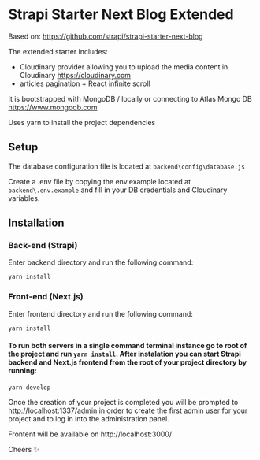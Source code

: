 # Strapi Starter Next Blog Extended
Based on:
https://github.com/strapi/strapi-starter-next-blog

The extended starter includes:
- Cloudinary provider allowing you to upload the media content in Cloudinary
https://cloudinary.com
- articles pagination + React infinite scroll

It is bootstrapped with MongoDB / locally or connecting to Atlas Mongo DB
https://www.mongodb.com

Uses yarn to install the project dependencies



## Setup
The database configuration file is located at ```backend\config\database.js```

Create a .env file by copying the env.example located at ```backend\.env.example``` and fill in your DB credentials and Cloudinary variables.  



## Installation

### Back-end (Strapi)
Enter backend directory and run the following command:

```yarn install```


### Front-end (Next.js)
Enter frontend directory and run the following command:

```yarn install```


#### To run both servers in a single command terminal instance go to root of the project and run ```yarn install```. After instalation you can start Strapi backend and Next.js frontend from the root of your project directory by running:

```yarn develop```


Once the creation of your project is completed you will be prompted to http://localhost:1337/admin in order to create the first admin user for your project and to log in into the administration panel.

Frontent will be available on http://localhost:3000/


Cheers :sparkles:
